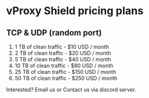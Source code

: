 # vProxy Shield pricing plans

## TCP & UDP (random port)

1. 1 TB of clean traffic - $10 USD / month
2. 2 TB of clean traffic - $20 USD / month
3. 5 TB of clean traffic - $40 USD / month
4. 10 TB of clean traffic - $80 USD / month
5. 25 TB of clean traffic - $150 USD / month
6. 50 TB of clean traffic - $250 USD / month

Interested? Email us or Contact us via discord server.
